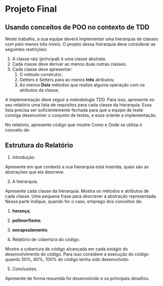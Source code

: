 # Projeto Final

## Usando conceitos de POO no contexto de TDD

Neste trabalho, a sua equipe deverá implementar uma hierarquia de classes com pelo menos três níveis. O 
projeto dessa hierarquia deve considerar as seguintes restrições:
1. A classe raiz (principal) é uma classe abstrata. 
2. Cada classe deve derivar ao menos duas outras classes.
3. Cada classe deve apresentar:
   1. O método construtor;
   2. Getters e Setters para ao menos __três__ atributos;
   3. Ao menos __Dois__ métodos que realize alguma operação com os atributos da classe;

A implementação deve seguir a metodologia TDD. Para isso, apresente no seu relatório
uma lista de requisitos para cada classe da hierarquia. Essa lista precisa ser 
suficientemente fechada para que a equipe de teste consiga desenvolver o conjunto 
de testes, e esse oriente a implementação.

No relatório, apresente código que mostre Como e Onde se utiliza o conceito de:


## Estrutura do Relatório

1. Introdução.

Apresente em que contexto a sua hierarquia está inserida, quais são as abstrações que ela
descreve. 

3. A hierarquia. 

Apresente cada classe da hierarquia. Mostra os métodos e atributos de cada classe. Uma pequena frase para 
descrever a abstração representada. Nessa parte indique, quando for o caso, emprego dos conceitos de:
1. __herança__;
2. __polimorfismo__;
3. __encapsulamento__.

4. Relatório de cobertura do código.

Mostre a cobertura de código alcançada em cada estágio do desenvolvimento do código. Para isso
considere a execução do código quando 50%, 80%, 100% do código tenha sido desenvolvido.

5. Conclusões.

Apresente de forma resumida foi desenvolvido e os principais desafios.